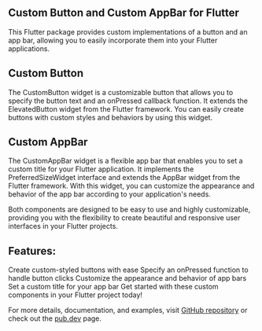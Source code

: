 ## Custom Button and Custom AppBar for Flutter
This Flutter package provides custom implementations of a button and an app bar, allowing you to easily incorporate them into your Flutter applications.

## Custom Button
The CustomButton widget is a customizable button that allows you to specify the button text and an onPressed callback function. It extends the ElevatedButton widget from the Flutter framework. You can easily create buttons with custom styles and behaviors by using this widget.

## Custom AppBar
The CustomAppBar widget is a flexible app bar that enables you to set a custom title for your Flutter application. It implements the PreferredSizeWidget interface and extends the AppBar widget from the Flutter framework. With this widget, you can customize the appearance and behavior of the app bar according to your application's needs.

Both components are designed to be easy to use and highly customizable, providing you with the flexibility to create beautiful and responsive user interfaces in your Flutter projects.

## Features:

Create custom-styled buttons with ease
Specify an onPressed function to handle button clicks
Customize the appearance and behavior of app bars
Set a custom title for your app bar
Get started with these custom components in your Flutter project today!

For more details, documentation, and examples, visit [GitHub repository](https://github.com/alrehila_customs) or check out the [pub.dev](https://pub.dev/publishers/alrehila.online/packages) page.

